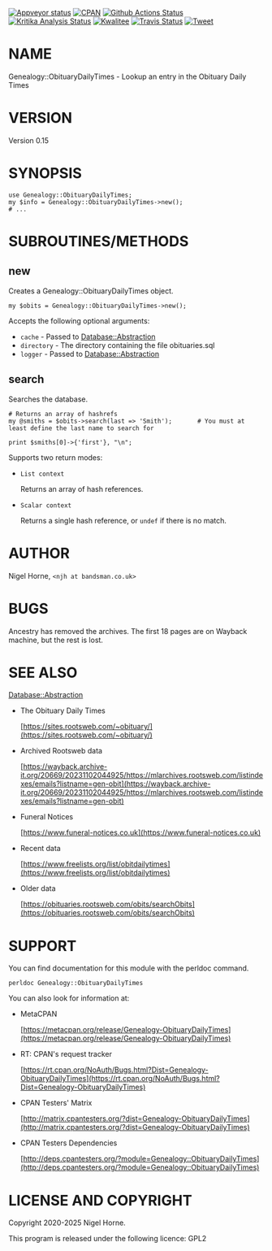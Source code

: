 [![Appveyor status](https://ci.appveyor.com/api/projects/status/w2kcdehjtofvt55t?svg=true)](https://ci.appveyor.com/project/nigelhorne/genealogy-obituarydailytimes)
[![CPAN](https://img.shields.io/cpan/v/Genealogy-ObituaryDailyTimes.svg)](http://search.cpan.org/~nhorne/Genealogy-ObituaryDailyTimes/)
[![Github Actions Status](https://github.com/nigelhorne/Genealogy-ObituaryDailyTimes/workflows/.github/workflows/all.yml/badge.svg)](https://github.com/nigelhorne/Genealogy-ObituaryDailyTimes/actions)
[![Kritika Analysis Status](https://kritika.io/users/nigelhorne/repos/7086407966497872/heads/master/status.svg)](https://kritika.io/users/nigelhorne/repos/7086407966497872/heads/master/)
[![Kwalitee](https://cpants.cpanauthors.org/dist/Genealogy-ObituaryDailyTimes.png)](http://cpants.cpanauthors.org/dist/Genealogy-ObituaryDailyTimes)
[![Travis Status](https://www.travis-ci.com/nigelhorne/Genealogy-ObituaryDailyTimes.svg?branch=master)](https://www.travis-ci.com/nigelhorne/Genealogy-ObituaryDailyTimes)
[![Tweet](https://img.shields.io/twitter/url/http/shields.io.svg?style=social)](https://twitter.com/intent/tweet?text=Look+up+an+obituary+#perl+#gedcom+#genealogy&url=https://github.com/nigelhorne/Genealogy-ObituaryDailyTimes&via=nigelhorne)

# NAME

Genealogy::ObituaryDailyTimes - Lookup an entry in the Obituary Daily Times

# VERSION

Version 0.15

# SYNOPSIS

    use Genealogy::ObituaryDailyTimes;
    my $info = Genealogy::ObituaryDailyTimes->new();
    # ...

# SUBROUTINES/METHODS

## new

Creates a Genealogy::ObituaryDailyTimes object.

    my $obits = Genealogy::ObituaryDailyTimes->new();

Accepts the following optional arguments:

- `cache` - Passed to [Database::Abstraction](https://metacpan.org/pod/Database%3A%3AAbstraction)
- `directory` - The directory containing the file obituaries.sql
- `logger` - Passed to [Database::Abstraction](https://metacpan.org/pod/Database%3A%3AAbstraction)

## search

Searches the database.

    # Returns an array of hashrefs
    my @smiths = $obits->search(last => 'Smith');       # You must at least define the last name to search for

    print $smiths[0]->{'first'}, "\n";

Supports two return modes:

- `List context`

    Returns an array of hash references.

- `Scalar context`

    Returns a single hash reference,
    or `undef` if there is no match.

# AUTHOR

Nigel Horne, `<njh at bandsman.co.uk>`

# BUGS

Ancestry has removed the archives.
The first 18 pages are on Wayback machine, but the rest is lost.

# SEE ALSO

[Database::Abstraction](https://metacpan.org/pod/Database%3A%3AAbstraction)

- The Obituary Daily Times

    [https://sites.rootsweb.com/~obituary/](https://sites.rootsweb.com/~obituary/)

- Archived Rootsweb data

    [https://wayback.archive-it.org/20669/20231102044925/https://mlarchives.rootsweb.com/listindexes/emails?listname=gen-obit](https://wayback.archive-it.org/20669/20231102044925/https://mlarchives.rootsweb.com/listindexes/emails?listname=gen-obit)

- Funeral Notices

    [https://www.funeral-notices.co.uk](https://www.funeral-notices.co.uk)

- Recent data

    [https://www.freelists.org/list/obitdailytimes](https://www.freelists.org/list/obitdailytimes)

- Older data

    [https://obituaries.rootsweb.com/obits/searchObits](https://obituaries.rootsweb.com/obits/searchObits)

# SUPPORT

You can find documentation for this module with the perldoc command.

    perldoc Genealogy::ObituaryDailyTimes

You can also look for information at:

- MetaCPAN

    [https://metacpan.org/release/Genealogy-ObituaryDailyTimes](https://metacpan.org/release/Genealogy-ObituaryDailyTimes)

- RT: CPAN's request tracker

    [https://rt.cpan.org/NoAuth/Bugs.html?Dist=Genealogy-ObituaryDailyTimes](https://rt.cpan.org/NoAuth/Bugs.html?Dist=Genealogy-ObituaryDailyTimes)

- CPAN Testers' Matrix

    [http://matrix.cpantesters.org/?dist=Genealogy-ObituaryDailyTimes](http://matrix.cpantesters.org/?dist=Genealogy-ObituaryDailyTimes)

- CPAN Testers Dependencies

    [http://deps.cpantesters.org/?module=Genealogy::ObituaryDailyTimes](http://deps.cpantesters.org/?module=Genealogy::ObituaryDailyTimes)

# LICENSE AND COPYRIGHT

Copyright 2020-2025 Nigel Horne.

This program is released under the following licence: GPL2
